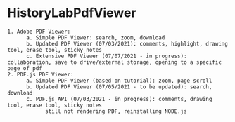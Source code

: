 # HistoryLabPdfViewer

    1. Adobe PDF Viewer:
          a. Simple PDF Viewer: search, zoom, download
          b. Updated PDF Viewer (07/03/2021): comments, highlight, drawing tool, erase tool, sticky notes
          c. Extensive PDF Viewer (07/07/2021 - in progress): collaboration, save to drive/external storage, opening to a specific page of pdf
    2. PDF.js PDF Viewer:
          a. Simple PDF Viewer (based on tutorial): zoom, page scroll
          b. Updated PDF Viewer (07/05/2021 - to be updated): search, download
          c. PDF.js API (07/03/2021 - in progress): comments, drawing tool, erase tool, sticky notes
                still not rendering PDF, reinstalling NODE.js
